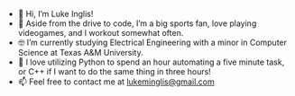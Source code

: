 - 👋 Hi, I’m Luke Inglis!
- 👀 Aside from the drive to code, I’m a big sports fan, love playing videogames, and I workout somewhat often.
- 🤓 I’m currently studying Electrical Engineering with a minor in Computer Science at Texas A&M University.
- 🌱 I love utilizing Python to spend an hour automating a five minute task, or C++ if I want to do the same thing in three hours!
- 📫 Feel free to contact me at lukeminglis@gmail.com
